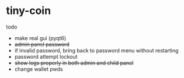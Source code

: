 # tiny-coin
todo
- make real gui (pyqt6)
- ~~admin panel password~~
- if invalid password, bring back to password menu without restarting
- password attempt lockout
- ~~show logs properly in both admin and child panel~~
- change wallet pwds